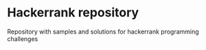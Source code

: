 # Hackerrank repository

Repository with samples and solutions for hackerrank programming challenges
